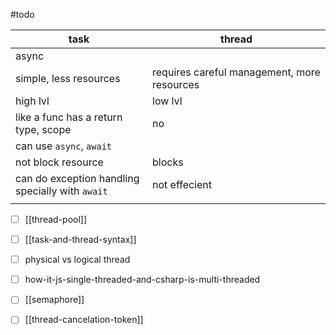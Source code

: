 #todo

| task                                                | thread                                      |
| --------------------------------------------------- | ------------------------------------------- |
| async                                               |                                             |
| simple, less resources                              | requires careful management, more resources |
| high lvl                                            | low lvl                                     |
| like a func has a return type, scope                | no                                          |
| can use `async`, `await`                            |                                             |
| not block resource                                  | blocks                                      |
| can do exception handling<br>specially with `await` | not effecient                               |
|                                                     |                                             |

- [ ] [[thread-pool]]

- [ ]  [[task-and-thread-syntax]]
- [ ] physical vs logical thread
- [ ] how-it-js-single-threaded-and-csharp-is-multi-threaded
- [ ] [[semaphore]]
- [ ] [[thread-cancelation-token]]


